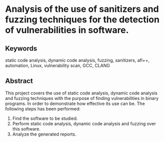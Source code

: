 # Analysis of the use of sanitizers and fuzzing techniques for the detection of vulnerabilities in software.

## Keywords

static code analysis, dynamic code analysis, fuzzing, sanitizers, afl++, automation, Linux, vulnerability scan, GCC, CLANG

## Abstract

This project covers the use of static code analysis, dynamic code analysis and fuzzing techniques with the purpose of finding vulnerabilities in binary programs. In order to demonstrate how effective its use can be. The following steps has been performed:
1. Find the software to be studied.
2. Perform static code analysis, dynamic code analysis and fuzzing over
this software.
3. Analyze the generated reports.